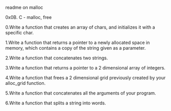readme on malloc

0x0B. C - malloc, free

0.Write a function that creates an array of chars, and initializes it with a specific char.

1.Write a function that returns a pointer to a newly allocated space in memory, which contains a copy of the string given as a parameter.

2.Write a function that concatenates two strings.

3.Write a function that returns a pointer to a 2 dimensional array of integers.

4.Write a function that frees a 2 dimensional grid previously created by your alloc_grid function.

5.Write a function that concatenates all the arguments of your program.

6.Write a function that splits a string into words.
